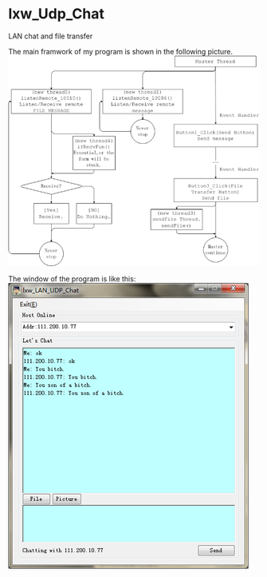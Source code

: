 lxw_Udp_Chat
============

LAN chat and file transfer


The main framwork of my program is shown in the following picture.
![image](diagram.jpg)


The window of the program is like this:
![image](form.jpg)
